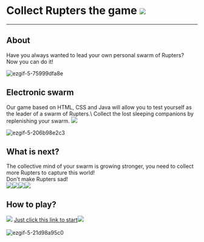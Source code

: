 # Collect Rupters the game ![](https://github.com/kms0207/collectRupters/blob/main/images/rupter.gif)

____

## About 
Have you always wanted to lead your own personal swarm of Rupters?\
Now you can do it!

![ezgif-5-75999dfa8e](https://user-images.githubusercontent.com/75982005/164552863-1d1df8b3-7c8a-4cb0-85ba-c681a49f6231.gif)

## Electronic swarm
Our game based on HTML, CSS and Java will allow you to test yourself as the leader of a swarm of Rupters.\ 
Collect the lost sleeping companions by replenishing your swarm. ![](https://github.com/kms0207/collectRupters/blob/main/images/food.gif)

![ezgif-5-206b98e2c3](https://user-images.githubusercontent.com/75982005/164551664-f0031f33-c8a8-4ad6-b215-e05081e8e51d.gif)
## What is next?
The collective mind of your swarm is growing stronger, you need to collect more Rupters to capture this world!\
Don't make Rupters sad!\
![](https://github.com/kms0207/collectRupters/blob/main/images/bodyDead.gif)![](https://github.com/kms0207/collectRupters/blob/main/images/bodyDead.gif)![](https://github.com/kms0207/collectRupters/blob/main/images/bodyDead.gif)![](https://github.com/kms0207/collectRupters/blob/main/images/dead.gif)
## How to play?
![](https://github.com/kms0207/collectRupters/blob/main/images/body.gif)
[Just click this link to start](https://kms0207.github.io/collectRupters/)![](https://github.com/kms0207/collectRupters/blob/main/images/body.gif)
\
\
![ezgif-5-21d98a95c0](https://user-images.githubusercontent.com/75982005/164554761-491c2377-d16f-4aa4-a0e2-8a3d95ba5876.gif)
